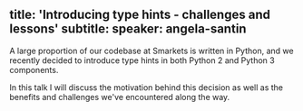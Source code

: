 title: 'Introducing type hints - challenges and lessons'
subtitle:
speaker: angela-santin
---
A large proportion of our codebase at Smarkets is written in Python, and we recently decided to introduce type hints in both Python 2 and Python 3 components.

In this talk I will discuss the motivation behind this decision as well as the benefits and challenges we've encountered along the way.
